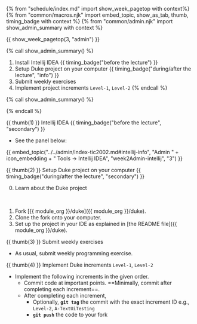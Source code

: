 {% from "schedule/index.md" import show_week_pagetop with context%}
{% from "common/macros.njk" import embed_topic, show_as_tab, thumb, timing_badge with context %}
{% from "common/admin.njk" import show_admin_summary with context %}

{{ show_week_pagetop(3, "admin") }}

{% call show_admin_summary() %}
1. Install Intellij IDEA {{ timing_badge("before the lecture") }}
1. Setup Duke project on your computer {{ timing_badge("during/after the lecture", "info") }}
1. Submit weekly exercises
1. Implement project increments `Level-1`, `Level-2`
{% endcall %}


{% call show_admin_summary() %}

{% endcall %}

{{ thumb(1) }} Intellij IDEA {{ timing_badge("before the lecture", "secondary") }}

* See the panel below:

<div class="indented-level2">

{{ embed_topic("../../admin/index-tic2002.md#intellij-info", "Admin " + icon_embedding + " Tools → Intellij IDEA", "week2Admin-intellij", "3") }}
</div>

{{ thumb(2) }} Setup Duke project on your computer {{ timing_badge("during/after the lecture", "secondary") }}

0. Learn about the Duke project

<div class="indented">
<include src="dukeFragment.md" boilerplate var-displacement="../.." var-header="**Duke - Overview**" var-fragment="text.md#intro" />
</div>

<br>

1. Fork [{{ module_org }}/duke]({{ module_org }}/duke).
1. Clone the fork onto your computer.
1. Set up the project in your IDE as explained in [the README file]({{ module_org }}/duke).

{{ thumb(3) }} Submit weekly exercises

* As usual, submit weekly programming exercise.

{{ thumb(4) }} Implement Duke increments `Level-1`, `Level-2`

* Implement the following <tooltip content="in this context, an _increment_ is a Duke _level_ or a Duke _extension_">increments</tooltip> in the given order.
   * Commit code at important points. ==Minimally, commit after completing each increment==.
   * After completing each increment,
     * Optionally, **`git tag`** the commit with the exact increment ID e.g., `Level-2`, `A-TextUiTesting`
     * **`git push`** the code to your fork

<div class="indented-level2">

<include src="dukeFragment.md" boilerplate var-displacement="../.." var-header="**`Level-1`: Greet, Echo, Exit**" var-fragment="text.md#level1" />
<include src="dukeFragment.md" boilerplate var-displacement="../.." var-header="**`Level-2`: Add, List**" var-fragment="text.md#level2" />
</div>
